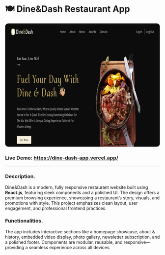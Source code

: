 # 🍽️ Dine&Dash Restaurant App

<img src="./public/Dine and Dash.PNG" style="height: 400px; width: 100%; border-radius: 10px" />

### Live Demo: <a href="https://dine-dash-app.vercel.app/" target="_blank" alt="Link">https://dine-dash-app.vercel.app/</a>

<hr />

### Description.

Dine&Dash is a modern, fully responsive restaurant website built using **React.js**, featuring sleek components and a polished UI. The design offers a premium browsing experience, showcasing a restaurant’s story, visuals, and promotions with style. This project emphasizes clean layout, user engagement, and professional frontend practices.

### Functionalities.

The app includes interactive sections like a homepage showcase, about & history, embedded video display, photo gallery, newsletter subscription, and a polished footer. Components are modular, reusable, and responsive—providing a seamless experience across all devices.

